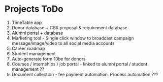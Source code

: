 # Projects ToDo

1. TimeTable app
2. Donor database + CSR proposal & requirement database
3. Alumni portal + database
4. Marketing tool - Single click window to broadcast campaign message/image/video to all social media accounts 
5. Career roadmap
6. Student management
7. Auto-generate form 10be for donors
8. Courses / internships / job portal - linked to alumni portal / student management ??
9. Document collection - fee payment automation. Process automation ???
